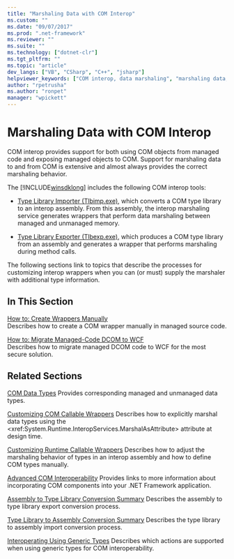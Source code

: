 ```yaml
---
title: "Marshaling Data with COM Interop"
ms.custom: ""
ms.date: "09/07/2017"
ms.prod: ".net-framework"
ms.reviewer: ""
ms.suite: ""
ms.technology: ["dotnet-clr"]
ms.tgt_pltfrm: ""
ms.topic: "article"
dev_langs: ["VB", "CSharp", "C++", "jsharp"]
helpviewer_keywords: ["COM interop, data marshaling", "marshaling data, COM interop"]
author: "rpetrusha"
ms.author: "ronpet"
manager: "wpickett"
---
```

# Marshaling Data with COM Interop
COM interop provides support for both using COM objects from managed code and exposing managed objects to COM. Support for marshaling data to and from COM is extensive and almost always provides the correct marshaling behavior.  
  
 The [!INCLUDE[winsdklong](../../../includes/winsdklong-md.md)] includes the following COM interop tools:  
  
-   [Type Library Importer (Tlbimp.exe)](../../../docs/framework/tools/tlbimp-exe-type-library-importer.md), which converts a COM type library to an interop assembly. From this assembly, the interop marshaling service generates wrappers that perform data marshaling between managed and unmanaged memory.  
  
-   [Type Library Exporter (Tlbexp.exe)](../../../docs/framework/tools/tlbexp-exe-type-library-exporter.md), which produces a COM type library from an assembly and generates a wrapper that performs marshaling during method calls.  
  
 The following sections link to topics that describe the processes for customizing interop wrappers when you can (or must) supply the marshaler with additional type information.  
  
## In This Section  
[How to: Create Wrappers Manually](how-to-create-wrappers-manually.md)   
Describes how to create a COM wrapper manually in managed source code. 
 
 [How to: Migrate Managed-Code DCOM to WCF](../../../docs/framework/interop/how-to-migrate-managed-code-dcom-to-wcf.md)  
 Describes how to migrate managed DCOM code to WCF for the most secure solution.  
  
## Related Sections  
 [COM Data Types](https://msdn.microsoft.com/en-us/library/sak564ww(v=vs.100).aspx)  
 Provides corresponding managed and unmanaged data types.  
  
 [Customizing COM Callable Wrappers](https://msdn.microsoft.com/en-us/library/3bwc828w(v=vs.100).aspx)  
 Describes how to explicitly marshal data types using the <xref:System.Runtime.InteropServices.MarshalAsAttribute> attribute at design time.  
  
 [Customizing Runtime Callable Wrappers](https://msdn.microsoft.com/en-us/library/e753eftz(v=vs.100).aspx)  
 Describes how to adjust the marshaling behavior of types in an interop assembly and how to define COM types manually.  
  
 [Advanced COM Interoperability](https://msdn.microsoft.com/en-us/library/bd9cdfyx(v=vs.100).aspx)  
 Provides links to more information about incorporating COM components into your .NET Framework application.  
  
 [Assembly to Type Library Conversion Summary](https://msdn.microsoft.com/en-us/library/xk1120c3(v=vs.100).aspx)  
 Describes the assembly to type library export conversion process.  
  
 [Type Library to Assembly Conversion Summary](https://msdn.microsoft.com/en-us/library/k83zzh38(v=vs.100).aspx)  
 Describes the type library to assembly import conversion process.  
  
 [Interoperating Using Generic Types](https://msdn.microsoft.com/en-us/library/ms229590(v=vs.100).aspx)  
 Describes which actions are supported when using generic types for COM interoperability.
